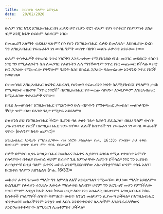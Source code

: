 ```yaml
---
title:  ክርስቶስ ዓለምን አሸንፏል
date:   20/02/2026
---
```


ሁሉም ነገር እንደ እግዚአብሔር በጎ ፈቃድ ሆኖ ቢሆን ኖሮ፣ ፍጹም የሆነ የፍቅርና የስምምነት ደስታ ብቻ እንጂ ክፋት በፍፁም አይኖርም ነበር።

በመጨረሻ አለማት ወደዚህ ፍጹምና በጎ የሆነ የእግዚአብሔር ፈቃድ ይመለሳሉ። እስከዚያው ድረስ ግን እግዚአብሔር የፍጡራኑን ነፃ ውሳኔ ግምት ውስጥ ባስገባ መልኩ ፈቃዱን እየፈፀመ ነው።

ሁሉም ተሳታፊዎች የተወሰኑ ንጥረ ነገሮችን እንዲጠቀሙ የሚያስገድድ የኬክ መጋገር ውድድርን ያስቡ፣ ነገር ግን የሚፈልጉትን ኬክ ለመጋገር የፈለጉትን ሌላ ማንኛውንም ንጥረ ነገር መጨመር ይችላሉ ። ዞሮ ዞሮ ጋጋሪው የሚሠራው የትኛውም ዓይነት ኬክ፣ በከፊል ጋጋሪው ባልመረጠው አንዳንድ ንጥረ ነገሮች ይወሰናል።

በተመሳሳይ እግዚአብሔር ለፍቅር አስፈላጊ የሆነውን የፍጡራንን ነፃነት ስለሚያከብር፣ የዓለምን ታሪክ የሚወስኑት ብዙዎቹ “ንጥረ ነገሮች” በእግዚአብሔር የተመረጡ ሳይሆኑ፣ እንዲያውም እግዚአብሔር ከሚፈልገው ተቃራኒዎች ናቸው።

በዚህ አመለካከት፣ እግዚአብሔር የሚሆነውን ሁሉ ብቻውን የሚቆጣጠር ይመስል፣ መለኮታዊው ችሮታ ዝም ብሎ በአንድ ገፅታ የሚታይ አይደለም።

ይልቁንስ ይህ የእግዚአብሔር ችሮታ ቢያንስ ባለ ሁለት ገፅታ እይታን ይፈልጋል። በዚህ ዓለም ውስጥ ያሉ አንዳንድ ነገሮች በእግዚአብሔር የሆኑ ናቸው፣ ሌሎች ክስተቶች ግን የፍጡራን ነፃ ውሳኔ ውጤቶች ናቸው (ሁሉንም ክፋት ጨምሮ)።

`እግዚአብሔር እንዲሆኑ የማይፈልጋቸው ብዙ ነገሮች ይከሰታሉ። ዮሐ. 16:33ን ያንብቡ። ይህ ጥቅስ በመከራም ውስጥ ቢሆን ምን ተስፋ ይሰጠናል?`

ሰዎች በምድር ሲኖሩ እግዚአብሔር ከመከራና ከፈተና ሊያድነን ይገባል የሚል የተሳሳተ እምነት ስላላቸው፣ በተለይ በመከራ ወይም በፈተና ጊዜ እምነታቸው ሊናወጥ ይችላል። ነገር ግን ኢየሱስ ለተከታዮቹ በዚህ ዓለም ፈተናና መከራ እንደሚደርስባቸው አስጠንቅቋቸዋል፤ ሆኖም ተስፋ አለን፣ ክርስቶስ ዓለምን አሸንፏልና (ዮሐ. 16፡33)።

መከራና ፈተና ገጠመን ማለት ግን አምላክ ለእኛ እንዲሆንልን የሚመኘው ይህ ነው ማለት አይደለም። ሁልጊዜም የታላቁን ተጋድሎ እውነታ ማስታወስ አለብን። ሆኖም ግን እርግጠኛ መሆን የምንችለው ነገር፣ ምንም እንኳን ክፋት እንደ ቅድመ ሁኔታ ለበጎ ነገር አስፈላጊ ባይሆንም፣ እግዚአብሔር ከክፉ ክስተቶች የጎልማሶች ሰንበት ትምህርት ውስጥ እንኳን መልካምን ሊያመጣ ይችላል። በእግዚአብሔር ብንታመን፣ መከራችንንም እንኳን ወደ እርሱ እንድንቀርብና ለሌሎችም እንድንራራላቸውና እንድንጠነቀቅላቸው ለማድረግ ሊጠቀምበት ይችላል።